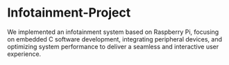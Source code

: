 # Infotainment-Project
We implemented an infotainment system based on Raspberry Pi, focusing on embedded C software development, integrating peripheral devices, and optimizing system performance to deliver a seamless and interactive user experience.
